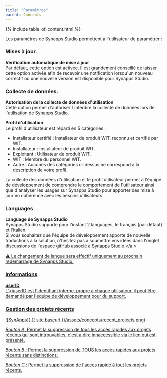 ```yaml
---
title: "Paramètres"
parent: Concepts
---
```


{% include table_of_content.html %}

Les paramètres de Synapps Studio permettent à l'utilisateur de paramétrer :

### Mises à jour.

**Vérification automatique de mise à jour**<br>
Par défaut, cette option est activée.
Il est grandement conseillé de laisser cette option activée afin de recevoir une notification lorsqu'un nouveau correctif ou une nouvelle version est disponible pour Synapps Studio.

### Collecte de données.

**Autorisation de la collecte de données d'utilisation**<br>
Cette option permet d'autoriser / interdire la collecte de données lors de l'utilisation de Synapps Studio.

**Profil d'utilisation**<br>
Le profil d'utilisateur est réparti en 5 catégories :
- Installateur certifié : Installateur de produit WIT, reconnu et certifié par WIT.
- Installateur : Installateur de produit WIT.
- Exploitant : Utilisateur de produit WIT.
- WIT : Membre du personnel WIT.
- Autre : Aucunes des catégories ci-dessus ne correspond à la description de votre profil.

La collecte des données d'utilisation et le profil utilisateur permet à l'équipe de développement de comprendre le comportement de l'utilisateur ainsi que d'analyser les usages sur Synapps Studio pour apporter des mise à jour en cohérence avec les besoins utilisateurs.

### Languages

**Language de Synapps Studio**<br>
Synapps Studio supporte pour l'instant 2 languages, le français (par défaut) et l'italien.<br>
Si vous souhaitez que l'équipe de développement apporte de nouvelle traductions à la solution, n'hésitez pas à soumettre vos idées dans l'onglet discussions de l'espace <a href="https://github.com/witsa/synapps/discussions">gitHub associé à Synapps Studio </a.>

⚠️ Le changement de langue sera effectif uniquement au prochain redémarrage de Synapps Studio.

### Informations

**userID**<br>
L'<iuserID</i> est l'identifiant interne, propre à chaque utilisateur, il peut être demandé par l'équipe de développement pour du support.

### Gestion des projets récents

![SynApps]( {{ site.baseurl }}/assets/concepts/recent_projects.png)

*Bouton A*: Permet la suppression de tous les accès rapides aux projets récents qui sont introuvables, c'est à dire innaccessible via le lien qui est présenté.

*Bouton B* : Permet la suppression de TOUS les accès rapides aux projets récents sans distinctions.

*Bouton C* : Permet la suppression de l'accès rapide à tout les projets récents.